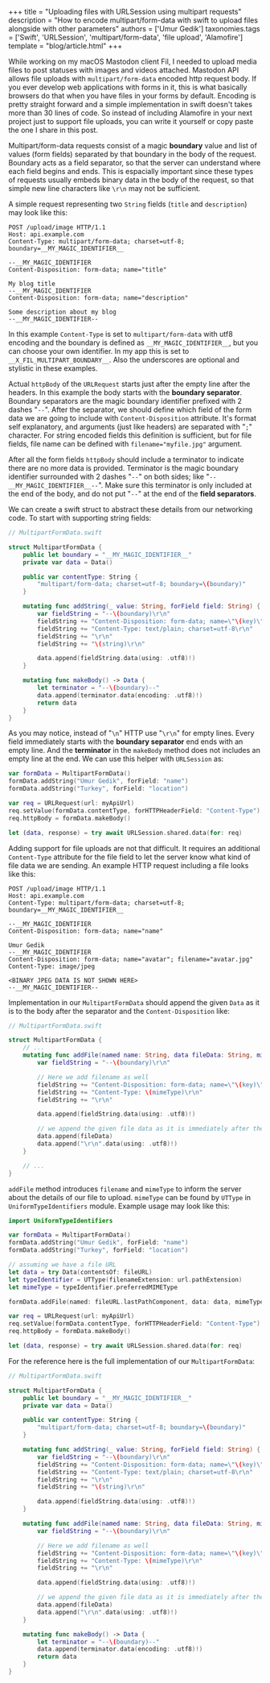 +++
title = "Uploading files with URLSession using multipart requests"
description = "How to encode multipart/form-data with swift to upload files alongside with other parameters"
authors = ['Umur Gedik']
taxonomies.tags = ['Swift', 'URLSession', 'multipart/form-data', 'file upload', 'Alamofire']
template = "blog/article.html"
+++

While working on my macOS Mastodon client Fil, I needed to upload media files to post statuses with images and videos attached. Mastodon API allows file uploads with `multipart/form-data` encoded http request body. If you ever develop web applications with forms in it, this is what basically browsers do that when you have files in your forms by default. Encoding is pretty straight forward and a simple implementation in swift doesn't takes more than 30 lines of code. So instead of including Alamofire in your next project just to support file uploads, you can write it yourself or copy paste the one I share in this post.

Multipart/form-data requests consist of a magic **boundary** value and list of values (form fields) separated by that boundary in the body of the request. Boundary acts as a field separator, so that the server can understand where each field begins and ends. This is espacially important since these types of requests usually embeds binary data in the body of the request, so that simple new line characters like `\r\n` may not be sufficient.

A simple request representing two `String` fields (`title` and `description`) may look like this:
```http
POST /upload/image HTTP/1.1
Host: api.example.com
Content-Type: multipart/form-data; charset=utf-8; boundary=__MY_MAGIC_IDENTIFIER__

--__MY_MAGIC_IDENTIFIER
Content-Disposition: form-data; name="title"

My blog title
--__MY_MAGIC_IDENTIFIER
Content-Disposition: form-data; name="description"

Some description about my blog
--__MY_MAGIC_IDENTIFIER--
```

In this example `Content-Type` is set to `multipart/form-data` with utf8 encoding and the boundary is defined as `__MY_MAGIC_IDENTIFIER__`, but you can choose your own identifier. In my app this is set to `__X_FIL_MULTIPART_BOUNDARY__`. Also the underscores are optional and stylistic in these examples.

Actual `httpBody` of the `URLRequest` starts just after the empty line after the headers. In this example the body starts with the **boundary separator**. Boundary separators are the magic boundary identifier prefixed with 2 dashes "`--`". After the separator, we should define which field of the form data we are going to include with `Content-Disposition` attribute. It's format self explanatory, and arguments (just like headers) are separated with "`;`" character. For string encoded fields this definition is sufficient, but for file fields, file name can be defined with `filename="myfile.jpg"` argument.

After all the form fields `httpBody` should include a terminator to indicate there are no more data is provided. Terminator is the magic boundary identifier surrounded with 2 dashes "`--`" on both sides; like "`--__MY_MAGIC_IDENTIFIER__--`". Make sure this terminator is only included at the end of the body, and do not put "`--`" at the end of the **field separators**.

We can create a swift struct to abstract these details from our networking code. To start with supporting string fields:

```swift
// MultipartFormData.swift

struct MultipartFormData {
    public let boundary = "__MY_MAGIC_IDENTIFIER__"
    private var data = Data()

    public var contentType: String {
        "multipart/form-data; charset=utf-8; boundary=\(boundary)"
    }

    mutating func addString(_ value: String, forField field: String) {
        var fieldString = "--\(boundary)\r\n"
        fieldString += "Content-Disposition: form-data; name=\"\(key)\"\r\n"
        fieldString += "Content-Type: text/plain; charset=utf-8\r\n"
        fieldString += "\r\n"
        fieldString += "\(string)\r\n"

        data.append(fieldString.data(using: .utf8)!)
    }

    mutating func makeBody() -> Data {
        let terminator = "--\(boundary)--"
        data.append(terminator.data(encoding: .utf8)!)
        return data
    }
}
```

As you may notice, instead of "`\n`" HTTP use "`\r\n`" for empty lines. Every field immediately starts with the **boundary separator** end ends with an empty line. And the **terminator** in the `makeBody` method does not includes an empty line at the end. We can use this helper with `URLSession` as:

```swift
var formData = MultipartFormData()
formData.addString("Umur Gedik", forField: "name")
formData.addString("Turkey", forField: "location")

var req = URLRequest(url: myApiUrl)
req.setValue(formData.contentType, forHTTPHeaderField: "Content-Type")
req.httpBody = formData.makeBody()

let (data, response) = try await URLSession.shared.data(for: req)
```

Adding support for file uploads are not that difficult. It requires an additional `Content-Type` attribute for the file field to let the server know what kind of file data we are sending. An example HTTP request including a file looks like this:

```http
POST /upload/image HTTP/1.1
Host: api.example.com
Content-Type: multipart/form-data; charset=utf-8; boundary=__MY_MAGIC_IDENTIFIER__

--__MY_MAGIC_IDENTIFIER
Content-Disposition: form-data; name="name"

Umur Gedik
--__MY_MAGIC_IDENTIFIER
Content-Disposition: form-data; name="avatar"; filename="avatar.jpg"
Content-Type: image/jpeg

<BINARY JPEG DATA IS NOT SHOWN HERE>
--__MY_MAGIC_IDENTIFIER--
```

Implementation in our `MultipartFormData` should append the given `Data` as it is to the body after the separator and the `Content-Disposition` like:

```swift
// MultipartFormData.swift

struct MultipartFormData {
    // ...
    mutating func addFile(named name: String, data fileData: String, mimeType: String, forField field: String) {
        var fieldString = "--\(boundary)\r\n"

        // Here we add filename as well
        fieldString += "Content-Disposition: form-data; name=\"\(key)\"; filename="\(name)"\r\n"
        fieldString += "Content-Type: \(mimeType)\r\n"
        fieldString += "\r\n"

        data.append(fieldString.data(using: .utf8)!)

        // we append the given file data as it is immediately after the details
        data.append(fileData)
        data.append("\r\n".data(using: .utf8)!)
    }

    // ...
}
```

`addFile` method introduces `filename` and `mimeType` to inform the server about the details of our file to upload. `mimeType` can be found by `UTType` in `UniformTypeIdentifiers` module. Example usage may look like this:

```swift
import UniformTypeIdentifiers

var formData = MultipartFormData()
formData.addString("Umur Gedik", forField: "name")
formData.addString("Turkey", forField: "location")

// assuming we have a file URL
let data = try Data(contentsOf: fileURL)
let typeIdentifier = UTType(filenameExtension: url.pathExtension)
let mimeType = typeIdentifier.preferredMIMEType

formData.addFile(named: fileURL.lastPathComponent, data: data, mimeType: mimeType, forField: "avatar")

var req = URLRequest(url: myApiUrl)
req.setValue(formData.contentType, forHTTPHeaderField: "Content-Type")
req.httpBody = formData.makeBody()

let (data, response) = try await URLSession.shared.data(for: req)
```

For the reference here is the full implementation of our `MultipartFormData`:

```swift
// MultipartFormData.swift

struct MultipartFormData {
    public let boundary = "__MY_MAGIC_IDENTIFIER__"
    private var data = Data()

    public var contentType: String {
        "multipart/form-data; charset=utf-8; boundary=\(boundary)"
    }

    mutating func addString(_ value: String, forField field: String) {
        var fieldString = "--\(boundary)\r\n"
        fieldString += "Content-Disposition: form-data; name=\"\(key)\"\r\n"
        fieldString += "Content-Type: text/plain; charset=utf-8\r\n"
        fieldString += "\r\n"
        fieldString += "\(string)\r\n"

        data.append(fieldString.data(using: .utf8)!)
    }

    mutating func addFile(named name: String, data fileData: String, mimeType: String, forField field: String) {
        var fieldString = "--\(boundary)\r\n"

        // Here we add filename as well
        fieldString += "Content-Disposition: form-data; name=\"\(key)\"; filename="\(name)"\r\n"
        fieldString += "Content-Type: \(mimeType)\r\n"
        fieldString += "\r\n"

        data.append(fieldString.data(using: .utf8)!)

        // we append the given file data as it is immediately after the details
        data.append(fileData)
        data.append("\r\n".data(using: .utf8)!)
    }

    mutating func makeBody() -> Data {
        let terminator = "--\(boundary)--"
        data.append(terminator.data(encoding: .utf8)!)
        return data
    }
}
```